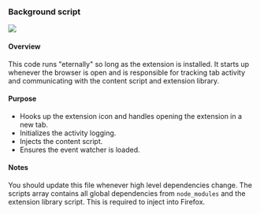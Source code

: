 ### Background script

![](https://raw.githubusercontent.com/tbranyen/tipsy/more-documentation/docs/_assets/background.png)

#### Overview

This code runs "eternally" so long as the extension is installed.  It starts up
whenever the browser is open and is responsible for tracking tab activity and
communicating with the content script and extension library.

#### Purpose

- Hooks up the extension icon and handles opening the extension in a new tab.
- Initializes the activity logging.
- Injects the content script.
- Ensures the event watcher is loaded.

#### Notes

You should update this file whenever high level dependencies change.  The
scripts array contains all global dependencies from `node_modules` and the
extension library script.  This is required to inject into Firefox.
